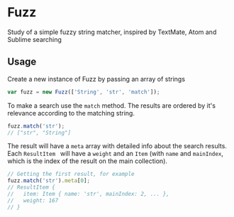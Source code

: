 # Fuzz

Study of a simple fuzzy string matcher, inspired by TextMate, Atom and Sublime searching

## Usage

Create a new instance of Fuzz by passing an array of strings

```javascript
var fuzz = new Fuzz(['String', 'str', 'match']);
```

To make a search use the `match` method. The results are ordered by it's relevance according to the matching string.

```javascript
fuzz.match('str');
// ["str", "String"]
```

The result will have a `meta` array with detailed info about the
search results. Each `ResultItem ` will have a `weight` and an `Item` (with `name` and `mainIndex`, which is the index of the result on the main collection).

```javascript
// Getting the first result, for example
fuzz.match('str').meta[0];
// ResultItem {
//   item: Item { name: 'str', mainIndex: 2, ... },
//   weight: 167
// }
```
